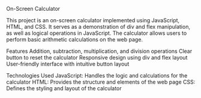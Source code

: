 On-Screen Calculator

This project is an on-screen calculator implemented using JavaScript, HTML, and CSS. It serves as a demonstration of div and flex manipulation, as well as logical operations in JavaScript. The calculator allows users to perform basic arithmetic calculations on the web page.

Features
Addition, subtraction, multiplication, and division operations
Clear button to reset the calculator
Responsive design using div and flex layout
User-friendly interface with intuitive button layout

Technologies Used
JavaScript: Handles the logic and calculations for the calculator
HTML: Provides the structure and elements of the web page
CSS: Defines the styling and layout of the calculator